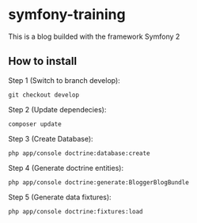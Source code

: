 symfony-training
================

This is a blog builded with the framework Symfony 2

How to install 
---------
Step 1 (Switch to branch develop):

    git checkout develop

Step 2 (Update dependecies):

	composer update

Step 3 (Create Database):

	php app/console doctrine:database:create

Step 4 (Generate doctrine entities): 

	php app/console doctrine:generate:BloggerBlogBundle
	
Step 5 (Generate data fixtures): 

	php app/console doctrine:fixtures:load